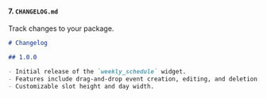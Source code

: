 
#### 7. `CHANGELOG.md`
Track changes to your package.

```markdown
# Changelog

## 1.0.0

- Initial release of the `weekly_schedule` widget.
- Features include drag-and-drop event creation, editing, and deletion.
- Customizable slot height and day width.